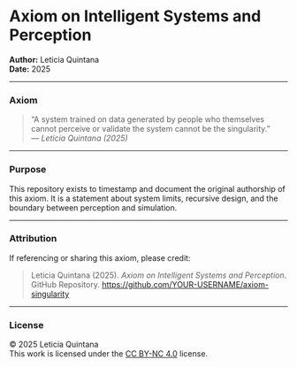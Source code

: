 # Axiom on Intelligent Systems and Perception

**Author:** Leticia Quintana  
**Date:** 2025

---

### Axiom

> “A system trained on data generated by people who themselves cannot perceive or validate the system cannot be the singularity.”  
> — *Leticia Quintana (2025)*

---

### Purpose

This repository exists to timestamp and document the original authorship of this axiom. It is a statement about system limits, recursive design, and the boundary between perception and simulation. 

---

### Attribution

If referencing or sharing this axiom, please credit:

> Leticia Quintana (2025). *Axiom on Intelligent Systems and Perception*. GitHub Repository. https://github.com/YOUR-USERNAME/axiom-singularity

---

### License

© 2025 Leticia Quintana  
This work is licensed under the [CC BY-NC 4.0](https://creativecommons.org/licenses/by-nc/4.0/) license.
